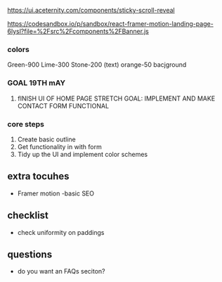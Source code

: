 https://ui.aceternity.com/components/sticky-scroll-reveal

https://codesandbox.io/p/sandbox/react-framer-motion-landing-page-6lysl?file=%2Fsrc%2Fcomponents%2FBanner.js 


### colors 
Green-900
Lime-300
Stone-200 (text)
orange-50 bacjground



### GOAL 19TH mAY
1. fINISH UI OF HOME PAGE 
STRETCH GOAL: IMPLEMENT AND MAKE CONTACT FORM FUNCTIONAL

### core steps

1. Create basic outline
2. Get functionality in with form 
3. Tidy up the UI and implement color schemes 


## extra tocuhes

- Framer motion
-basic SEO

## checklist 

- check uniformity on paddings 


## questions

- do you want an FAQs seciton? 